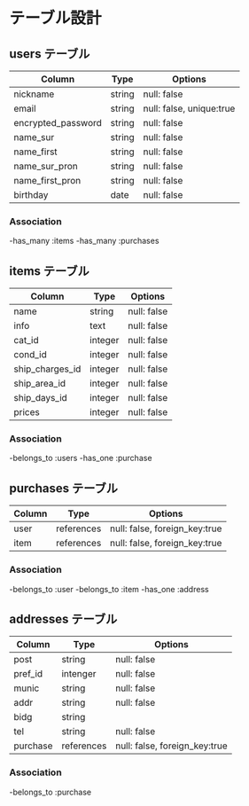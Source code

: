 # テーブル設計

## users テーブル

|Column            |Type  |Options                 |
|------------------|------|------------------------|
|nickname          |string|null: false             |
|email             |string|null: false, unique:true|
|encrypted_password|string|null: false             |
|name_sur          |string|null: false             |
|name_first        |string|null: false             |
|name_sur_pron     |string|null: false             |
|name_first_pron   |string|null: false             |
|birthday          |date  |null: false             |

### Association

-has_many :items
-has_many :purchases

## items テーブル
|Column         |Type   |Options    |
|---------------|-------|-----------|
|name           |string |null: false|
|info           |text   |null: false|
|cat_id         |integer|null: false|
|cond_id        |integer|null: false|
|ship_charges_id|integer|null: false|
|ship_area_id   |integer|null: false|
|ship_days_id   |integer|null: false|
|prices         |integer|null: false|

### Association

-belongs_to :users
-has_one :purchase

## purchases テーブル

|Column|Type      |Options                      |
|------|----------|-----------------------------|
|user  |references|null: false, foreign_key:true|
|item  |references|null: false, foreign_key:true|

### Association

-belongs_to :user
-belongs_to :item
-has_one :address

## addresses テーブル

|Column  |Type      |Options                      |
|--------|----------|-----------------------------|
|post    |string    |null: false                  |
|pref_id |intenger  |null: false                  |
|munic   |string    |null: false                  |
|addr    |string    |null: false                  |
|bidg    |string    |
|tel     |string    |null: false                  |
|purchase|references|null: false, foreign_key:true|

### Association

-belongs_to :purchase